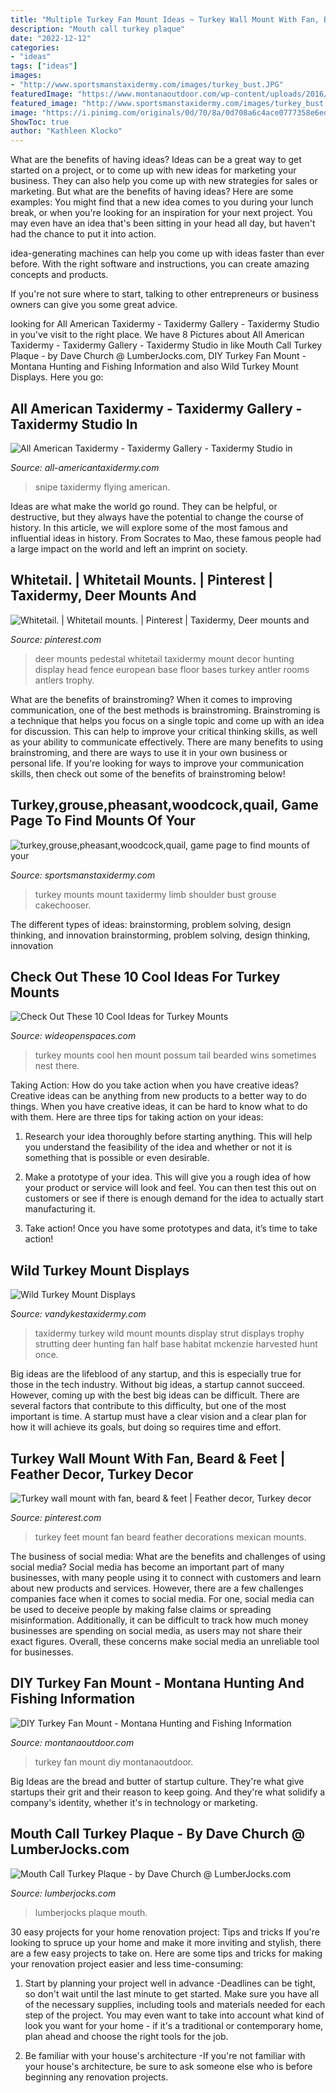 ```yaml
---
title: "Multiple Turkey Fan Mount Ideas ~ Turkey Wall Mount With Fan, Beard &amp; Feet"
description: "Mouth call turkey plaque"
date: "2022-12-12"
categories:
- "ideas"
tags: ["ideas"]
images:
- "http://www.sportsmanstaxidermy.com/images/turkey_bust.JPG"
featuredImage: "https://www.montanaoutdoor.com/wp-content/uploads/2016/03/Turkey-fan.jpg"
featured_image: "http://www.sportsmanstaxidermy.com/images/turkey_bust.JPG"
image: "https://i.pinimg.com/originals/0d/70/8a/0d708a6c4ace0777358e6ed53af64de2.jpg"
ShowToc: true
author: "Kathleen Klocko"
---
```



What are the benefits of having ideas?
Ideas can be a great way to get started on a project, or to come up with new ideas for marketing your business. They can also help you come up with new strategies for sales or marketing. But what are the benefits of having ideas? Here are some examples: 
You might find that a new idea comes to you during your lunch break, or when you're looking for an inspiration for your next project. You may even have an idea that's been sitting in your head all day, but haven't had the chance to put it into action. 

idea-generating machines can help you come up with ideas faster than ever before. With the right software and instructions, you can create amazing concepts and products. 

If you're not sure where to start, talking to other entrepreneurs or business owners can give you some great advice.

	

		
looking for All American Taxidermy - Taxidermy Gallery - Taxidermy Studio in you've visit to the right place. We have 8 Pictures about All American Taxidermy - Taxidermy Gallery - Taxidermy Studio in like Mouth Call Turkey Plaque - by Dave Church @ LumberJocks.com, DIY Turkey Fan Mount - Montana Hunting and Fishing Information and also Wild Turkey Mount Displays. Here you go:
		
    
## All American Taxidermy - Taxidermy Gallery - Taxidermy Studio In

<img loading=lazy src="http://www.all-americantaxidermy.com/assets/img/gallery/new/ls_DSCF0256.jpg" onerror="this.onerror=null;this.src='https://tse4.mm.bing.net/th?id=OIP.KwVdxfengF1spWPNkkH6sQHaFj&amp;pid=15.1';" alt="All American Taxidermy - Taxidermy Gallery - Taxidermy Studio in">

_Source: all-americantaxidermy.com_

>snipe taxidermy flying american. 

	

Ideas are what make the world go round. They can be helpful, or destructive, but they always have the potential to change the course of history. In this article, we will explore some of the most famous and influential ideas in history. From Socrates to Mao, these famous people had a large impact on the world and left an imprint on society.

    
## Whitetail. | Whitetail Mounts. | Pinterest | Taxidermy, Deer Mounts And

<img loading=lazy src="https://s-media-cache-ak0.pinimg.com/originals/ec/17/18/ec1718e5b25d35e13ba8dfa3d224406f.jpg" onerror="this.onerror=null;this.src='https://tse2.mm.bing.net/th?id=OIP.10AVSzxsRy9QpkdxhHukWwHaNK&amp;pid=15.1';" alt="Whitetail. | Whitetail mounts. | Pinterest | Taxidermy, Deer mounts and">

_Source: pinterest.com_

>deer mounts pedestal whitetail taxidermy mount decor hunting display head fence european base floor bases turkey antler rooms antlers trophy. 

	

What are the benefits of brainstroming?
When it comes to improving communication, one of the best methods is brainstroming. Brainstroming is a technique that helps you focus on a single topic and come up with an idea for discussion. This can help to improve your critical thinking skills, as well as your ability to communicate effectively. There are many benefits to using brainstroming, and there are ways to use it in your own business or personal life. If you're looking for ways to improve your communication skills, then check out some of the benefits of brainstroming below!

    
## Turkey,grouse,pheasant,woodcock,quail, Game Page To Find Mounts Of Your

<img loading=lazy src="http://www.sportsmanstaxidermy.com/images/turkey_bust.JPG" onerror="this.onerror=null;this.src='https://tse3.mm.bing.net/th?id=OIP.I_zkBwAm_9HcekYK62a7DgHaHY&amp;pid=15.1';" alt="turkey,grouse,pheasant,woodcock,quail, game page to find mounts of your">

_Source: sportsmanstaxidermy.com_

>turkey mounts mount taxidermy limb shoulder bust grouse cakechooser. 

	

The different types of ideas: brainstorming, problem solving, design thinking, and innovation
brainstorming, problem solving, design thinking, innovation

    
## Check Out These 10 Cool Ideas For Turkey Mounts

<img loading=lazy src="http://cdn0.wideopenspaces.com/wp-content/uploads/2015/10/turkey-and-possum.jpg" onerror="this.onerror=null;this.src='https://tse2.mm.bing.net/th?id=OIP.Uiv8OZagxreLSU7VhPFMawHaJS&amp;pid=15.1';" alt="Check Out These 10 Cool Ideas for Turkey Mounts">

_Source: wideopenspaces.com_

>turkey mounts cool hen mount possum tail bearded wins sometimes nest there. 

	

Taking Action: How do you take action when you have creative ideas?
Creative ideas can be anything from new products to a better way to do things. When you have creative ideas, it can be hard to know what to do with them. Here are three tips for taking action on your ideas:
1. Research your idea thoroughly before starting anything. This will help you understand the feasibility of the idea and whether or not it is something that is possible or even desirable.

2. Make a prototype of your idea. This will give you a rough idea of how your product or service will look and feel. You can then test this out on customers or see if there is enough demand for the idea to actually start manufacturing it.

3. Take action! Once you have some prototypes and data, it’s time to take action!

    
## Wild Turkey Mount Displays

<img loading=lazy src="http://www.vandykestaxidermy.com/How_To/images/FHB101-w-turkey-mount.jpg" onerror="this.onerror=null;this.src='https://tse4.mm.bing.net/th?id=OIP.f66uGIXRjOU5NMqHDMb97gHaIp&amp;pid=15.1';" alt="Wild Turkey Mount Displays">

_Source: vandykestaxidermy.com_

>taxidermy turkey wild mount mounts display strut displays trophy strutting deer hunting fan half base habitat mckenzie harvested hunt once. 

	

Big ideas are the lifeblood of any startup, and this is especially true for those in the tech industry. Without big ideas, a startup cannot succeed. However, coming up with the best big ideas can be difficult. There are several factors that contribute to this difficulty, but one of the most important is time. A startup must have a clear vision and a clear plan for how it will achieve its goals, but doing so requires time and effort.

    
## Turkey Wall Mount With Fan, Beard &amp; Feet | Feather Decor, Turkey Decor

<img loading=lazy src="https://i.pinimg.com/originals/0d/70/8a/0d708a6c4ace0777358e6ed53af64de2.jpg" onerror="this.onerror=null;this.src='https://tse3.mm.bing.net/th?id=OIP.ZeFUTektXrvySBwTDN_86AHaH-&amp;pid=15.1';" alt="Turkey wall mount with fan, beard &amp; feet | Feather decor, Turkey decor">

_Source: pinterest.com_

>turkey feet mount fan beard feather decorations mexican mounts. 

	

The business of social media: What are the benefits and challenges of using social media?
Social media has become an important part of many businesses, with many people using it to connect with customers and learn about new products and services. However, there are a few challenges companies face when it comes to social media. For one, social media can be used to deceive people by making false claims or spreading misinformation. Additionally, it can be difficult to track how much money businesses are spending on social media, as users may not share their exact figures. Overall, these concerns make social media an unreliable tool for businesses.

    
## DIY Turkey Fan Mount - Montana Hunting And Fishing Information

<img loading=lazy src="https://www.montanaoutdoor.com/wp-content/uploads/2016/03/Turkey-fan.jpg" onerror="this.onerror=null;this.src='https://tse4.mm.bing.net/th?id=OIP.9I8CRFu3jAhUQcRL78dgTQHaFj&amp;pid=15.1';" alt="DIY Turkey Fan Mount - Montana Hunting and Fishing Information">

_Source: montanaoutdoor.com_

>turkey fan mount diy montanaoutdoor. 

	

Big Ideas are the bread and butter of startup culture. They're what give startups their grit and their reason to keep going. And they're what solidify a company's identity, whether it's in technology or marketing.

    
## Mouth Call Turkey Plaque - By Dave Church @ LumberJocks.com

<img loading=lazy src="https://www.lumberjocks.com/assets/pictures/projects/426912.jpg" onerror="this.onerror=null;this.src='https://tse3.mm.bing.net/th?id=OIP.ZEwgUhgF52_6ENedkE7yTAHaFj&amp;pid=15.1';" alt="Mouth Call Turkey Plaque - by Dave Church @ LumberJocks.com">

_Source: lumberjocks.com_

>lumberjocks plaque mouth. 

	

30 easy projects for your home renovation project: Tips and tricks
If you're looking to spruce up your home and make it more inviting and stylish, there are a few easy projects to take on. Here are some tips and tricks for making your renovation project easier and less time-consuming:
1. Start by planning your project well in advance -Deadlines can be tight, so don't wait until the last minute to get started. Make sure you have all of the necessary supplies, including tools and materials needed for each step of the project. You may even want to take into account what kind of look you want for your home - if it's a traditional or contemporary home, plan ahead and choose the right tools for the job.

2. Be familiar with your house's architecture -If you're not familiar with your house's architecture, be sure to ask someone else who is before beginning any renovation projects.

